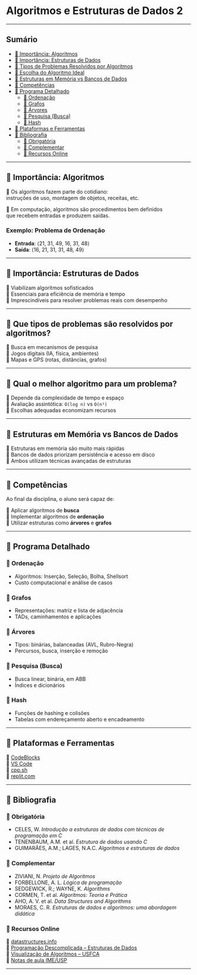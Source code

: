 # Algoritmos e Estruturas de Dados 2

---

## Sumário

- [📌 Importância: Algoritmos](https://github.com/sthecss/Teoria-BCC/main/AED2/1_Inicio.md#-import%C3%A2ncia-algoritmos)
- [📌 Importância: Estruturas de Dados](#importância-estruturas-de-dados)
- [📌 Tipos de Problemas Resolvidos por Algoritmos](#que-tipos-de-problemas-são-resolvidos-por-algoritmos)
- [📌 Escolha do Algoritmo Ideal](#qual-o-melhor-algoritmo-para-um-problema)
- [📌 Estruturas em Memória vs Bancos de Dados](#estruturas-em-memória-vs-bancos-de-dados)
- [📌 Competências](#competências)
- [📌 Programa Detalhado](#programa-detalhado)
  - [🔹 Ordenação](#ordenação)
  - [🔹 Grafos](#grafos)
  - [🔹 Árvores](#árvores)
  - [🔹 Pesquisa (Busca)](#pesquisa-busca)
  - [🔹 Hash](#hash)
- [📌 Plataformas e Ferramentas](#plataformas-e-ferramentas)
- [📌 Bibliografia](#bibliografia)
  - [🔹 Obrigatória](#obrigatória)
  - [🔹 Complementar](#complementar)
  - [🔹 Recursos Online](#recursos-online)

---

## 📌 Importância: Algoritmos

📎 Os algoritmos fazem parte do cotidiano:  
instruções de uso, montagem de objetos, receitas, etc.

📎 Em computação, algoritmos são procedimentos bem definidos  
que recebem entradas e produzem saídas.

### Exemplo: Problema de Ordenação

- **Entrada**: ⟨21, 31, 49, 16, 31, 48⟩  
- **Saída**: ⟨16, 21, 31, 31, 48, 49⟩

---

## 📌 Importância: Estruturas de Dados

📎 Viabilizam algoritmos sofisticados  
📎 Essenciais para eficiência de memória e tempo  
📎 Imprescindíveis para resolver problemas reais com desempenho

---

## 📌 Que tipos de problemas são resolvidos por algoritmos?

📎 Busca em mecanismos de pesquisa  
📎 Jogos digitais (IA, física, ambientes)  
📎 Mapas e GPS (rotas, distâncias, grafos)

---

## 📌 Qual o melhor algoritmo para um problema?

📎 Depende da complexidade de tempo e espaço  
📎 Avaliação assintótica: `O(log n)` vs `O(n²)`  
📎 Escolhas adequadas economizam recursos

---

## 📌 Estruturas em Memória vs Bancos de Dados

📎 Estruturas em memória são muito mais rápidas  
📎 Bancos de dados priorizam persistência e acesso em disco  
📎 Ambos utilizam técnicas avançadas de estruturas

---

## 📌 Competências

Ao final da disciplina, o aluno será capaz de:

📎 Aplicar algoritmos de **busca**  
📎 Implementar algoritmos de **ordenação**  
📎 Utilizar estruturas como **árvores** e **grafos**

---

## 📌 Programa Detalhado

### 🔹 Ordenação

- Algoritmos: Inserção, Seleção, Bolha, Shellsort
- Custo computacional e análise de casos

### 🔹 Grafos

- Representações: matriz e lista de adjacência
- TADs, caminhamentos e aplicações

### 🔹 Árvores

- Tipos: binárias, balanceadas (AVL, Rubro-Negra)
- Percursos, busca, inserção e remoção

### 🔹 Pesquisa (Busca)

- Busca linear, binária, em ABB
- Índices e dicionários

### 🔹 Hash

- Funções de hashing e colisões
- Tabelas com endereçamento aberto e encadeamento

---

## 📌 Plataformas e Ferramentas

📎 [CodeBlocks](http://www.codeblocks.org/)  
📎 [VS Code](https://code.visualstudio.com/)  
📎 [cpp.sh](https://cpp.sh/)  
📎 [replit.com](https://replit.com/)

---

## 📌 Bibliografia

### 🔹 Obrigatória

- CELES, W. *Introdução a estruturas de dados com técnicas de programação em C*  
- TENENBAUM, A.M. et al. *Estrutura de dados usando C*  
- GUIMARÃES, A.M.; LAGES, N.A.C. *Algoritmos e estruturas de dados*

### 🔹 Complementar

- ZIVIANI, N. *Projeto de Algoritmos*  
- FORBELLONE, A. L. *Lógica de programação*  
- SEDGEWICK, R.; WAYNE, K. *Algorithms*  
- CORMEN, T. et al. *Algoritmos: Teoria e Prática*  
- AHO, A. V. et al. *Data Structures and Algorithms*  
- MORAES, C. R. *Estruturas de dados e algoritmos: uma abordagem didática*

### 🔹 Recursos Online

📎 [datastructures.info](http://www.datastructures.info/)  
📎 [Programação Descomplicada – Estruturas de Dados](https://programacaodescomplicada.wordpress.com/indice/estrutura-de-dados)  
📎 [Visualização de Algoritmos – USFCA](https://www.cs.usfca.edu/~galles/visualization/Algorithms.html)  
📎 [Notas de aula IME/USP](https://www.ime.usp.br/~pf/estruturas-de-dados/)

---
